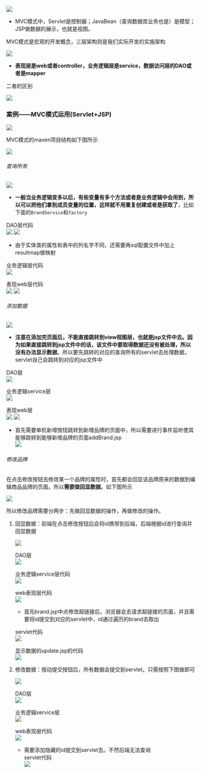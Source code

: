 ![](assets/08MVC模式和三层架构/file-20250713191207722.png)
* MVC模式中，Servlet是控制器；JavaBean（查询数据库业务也是）是模型；JSP做数据的展示，也就是视图。

MVC模式是宏观的开发概念，三层架构则是我们实际开发的实施架构

![](assets/08MVC模式和三层架构/file-20250713191953992.png)
* **表现层是web或者controller，业务逻辑层是service，数据访问层的DAO或者是mapper**

二者的区别

![](assets/08MVC模式和三层架构/file-20250713192112631.png)


### 案例——MVC模式运用(Servlet+JSP)
![](assets/08MVC模式和三层架构/file-20250713203445482.png)

MVC模式的maven项目结构如下图所示

![](assets/08MVC模式和三层架构/file-20250713210803318.png)

###### 查询所有
![](assets/08MVC模式和三层架构/file-20250713211122827.png)
* **一般当业务逻辑变多以后，有些变量有多个方法或者是业务逻辑中会用到，所以可以把他们拿到成员变量的位置，这样就不用重复创建或者是获取了**，比如下面的`BrandService`和`factory`

DAO层代码  
![](assets/08MVC模式和三层架构/file-20250713212704378.png)
![](assets/08MVC模式和三层架构/file-20250713212514566.png)
* 由于实体类的属性和表中的列名字不同，还需要再sql配置文件中加上resultmap做映射

业务逻辑层代码  
![](assets/08MVC模式和三层架构/file-20250713211509628.png)

表现web层代码  
![](assets/08MVC模式和三层架构/file-20250713211730148.png)
![](assets/08MVC模式和三层架构/file-20250713212154475.png)


###### 添加数据
![](assets/08MVC模式和三层架构/file-20250713213410904.png)
* **注意在添加完页面后，不能直接跳转到view视图层，也就是jsp文件中去。因为如果直接跳转到jsp文件中的话，该文件中要取得数据还没有被处理，所以没有办法显示数据**。所以要先跳转的对应的查询所有的servlet去处理数据，servlet自己会跳转到对应的jsp文件中

DAO层  
![](assets/08MVC模式和三层架构/file-20250713213559659.png)

业务逻辑service层  
![](assets/08MVC模式和三层架构/file-20250713213714107.png)


表现web层  
![](assets/08MVC模式和三层架构/file-20250713233628805.png)
![](assets/08MVC模式和三层架构/file-20250713214129288.png)
* 首先需要单机新增按钮跳转到新增品牌的页面中，所以需要进行事件监听使其能够跳转到能够新增品牌的页面addBrand.jsp  
![](assets/08MVC模式和三层架构/file-20250713215106052.png)

###### 修改品牌

在点击修改按钮去修改某一个品牌的属性时，首先都会回显该品牌原来的数据到编辑商品品牌的页面。所以**需要做回显数据**。如下图所示

![](assets/08MVC模式和三层架构/file-20250713234030424.png)

所以修改品牌需要分两步：先做回显数据的操作，再做修改的操作。

1. 回显数据：前端在点击修改按钮后会将id携带到后端，后端根据id进行查询并回显数据

	![](assets/08MVC模式和三层架构/file-20250713234621948.png)

	DAO层  
	![](assets/08MVC模式和三层架构/file-20250714000215074.png)
	
	业务逻辑service层代码  
	![](assets/08MVC模式和三层架构/file-20250713234802486.png)

	web表现层代码  
	![](assets/08MVC模式和三层架构/file-20250713234943210.png)
	* 首先brand.jsp中点修改超链接后，浏览器会去请求超链接的页面，并且需要将id提交到对应的servlet中，id通过遍历的brand去取出  
	
	servlet代码  
	![](assets/08MVC模式和三层架构/file-20250713235634444.png)
	
	 显示数据的update.jsp的代码  
	![](assets/08MVC模式和三层架构/file-20250714001006757.png)
	

2. 修改数据：按动提交按钮后，所有数据会提交到servlet。只需按照下图做即可

	![](assets/08MVC模式和三层架构/file-20250714001440034.png)


	DAO层  
	![](assets/08MVC模式和三层架构/file-20250714001641138.png)

	业务逻辑service层  
	![](assets/08MVC模式和三层架构/file-20250714001719592.png)

	web表现层代码  
	![](assets/08MVC模式和三层架构/file-20250714002010857.png)
	* 需要添加隐藏的id提交到servlet去。不然后端无法查询  
	servlet代码  
	![](assets/08MVC模式和三层架构/file-20250714002127434.png)